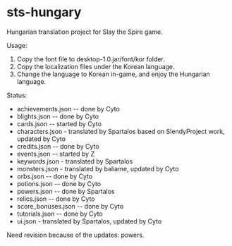 # sts-hungary

Hungarian translation project for Slay the Spire game.

Usage:

1. Copy the font file to desktop-1.0.jar/font/kor folder.
2. Copy the localization files under the Korean language.
3. Change the language to Korean in-game, and enjoy the Hungarian language.

Status:

- achievements.json -- done by Cyto
- blights.json -- done by Cyto
- cards.json -- started by Cyto
- characters.json - translated by Spartalos based on SlendyProject work, updated by Cyto
- credits.json -- done by Cyto
- events.json -- started by Z
- keywords.json - translated by Spartalos
- monsters.json - translated by baliame, updated by Cyto
- orbs.json -- done by Cyto
- potions.json -- done by Cyto
- powers.json -- done by Spartalos
- relics.json -- done by Cyto
- score_bonuses.json -- done by Cyto
- tutorials.json -- done by Cyto
- ui.json - translated by Spartalos, updated by Cyto

Need revision because of the updates: powers.

